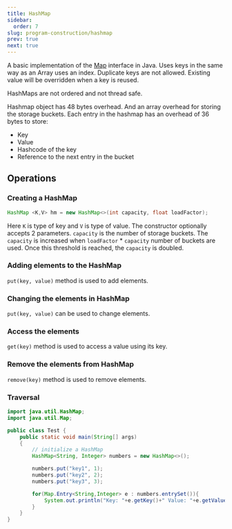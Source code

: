 ```yaml
---
title: HashMap
sidebar:
  order: 7
slug: program-construction/hashmap
prev: true
next: true
---
```


A basic implementation of the [Map](/program-construction/map) interface in
Java. Uses keys in the same way as an Array uses an index. Duplicate keys are
not allowed. Existing value will be overridden when a key is reused.

HashMaps are not ordered and not thread safe.

Hashmap object has 48 bytes overhead. And an array overhead for storing the storage buckets. Each entry in the hashmap  has an overhead of 36 bytes to store:
- Key
- Value
- Hashcode of the key
- Reference to the next entry in the bucket

## Operations

### Creating a HashMap

```java
HashMap <K,V> hm = new HashMap<>(int capacity, float loadFactor);
```

Here `K` is type of key and `V` is type of value. The constructor optionally accepts 2 parameters. `capacity` is the number of storage buckets. The `capacity` is increased when `loadFactor` * `capacity` number of buckets are used. Once this threshold is reached, the `capacity` is doubled.

### Adding elements to the HashMap

`put(key, value)` method is used to add elements.

### Changing the elements in HashMap

`put(key, value)` can be used to change elements.

### Access the elements

`get(key)` method is used to access a value using its key.

### Remove the elements from HashMap

`remove(key)` method is used to remove elements.

### Traversal

```java
import java.util.HashMap;
import java.util.Map;

public class Test {
    public static void main(String[] args)
    {
        // initialize a HashMap
        HashMap<String, Integer> numbers = new HashMap<>();

        numbers.put("key1", 1);
        numbers.put("key2", 2);
        numbers.put("key3", 3);

        for(Map.Entry<String,Integer> e : numbers.entrySet()){
            System.out.println("Key: "+e.getKey()+" Value: "+e.getValue());
        }
    }
}
```
